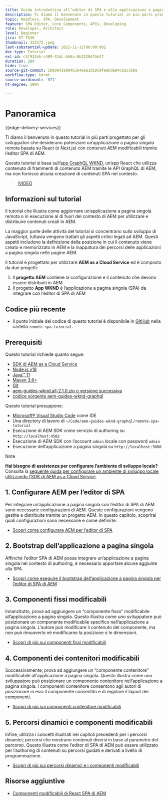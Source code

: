 ```yaml
---
title: Guida introduttiva all’editor di SPA e alle applicazioni a pagina singola remote - Panoramica
description: Ti diamo il benvenuto in questo tutorial in più parti progettato per gli sviluppatori che desiderano potenziare un’applicazione a pagina singola remota (SPA) esistente con contenuti AEM modificabili tramite l’editor di SPA di AEM.
topic: Headless, SPA, Development
feature: SPA Editor, Core Components, APIs, Developing
role: Developer, Architect
level: Beginner
jira: KT-7630
thumbnail: 333272.jpeg
last-substantial-update: 2022-11-11T00:00:00Z
doc-type: Tutorial
exl-id: c5f933eb-c409-41dc-bb6a-6b2220dfbb47
duration: 294
hide: true
source-git-commit: 5b008419d0463e4eaa1d19c9fe86de94cba5cb9a
workflow-type: tm+mt
source-wordcount: '571'
ht-degree: 100%

---
```


# Panoramica

{{edge-delivery-services}}

Ti diamo il benvenuto in questo tutorial in più parti progettato per gli sviluppatori che desiderano potenziare un’applicazione a pagina singola remota basata su React (o Next.js) con contenuti AEM modificabili tramite l’editor SPA di AEM.

Questo tutorial si basa sull’[app GraphQL WKND](https://experienceleague.adobe.com/docs/experience-manager-learn/getting-started-with-aem-headless/graphql/overview.html?lang=it), un’app React che utilizza contenuto di frammenti di contenuto AEM tramite le API GraphQL di AEM, ma non fornisce alcuna creazione di contenuti SPA nel contesto.

>[!VIDEO](https://video.tv.adobe.com/v/3444855?quality=12&learn=on&captions=ita)

## Informazioni sul tutorial

Il tutorial che illustra come aggiornare un’applicazione a pagina singola remota o in esecuzione al di fuori del contesto di AEM per utilizzare e distribuire contenuti creati in AEM.

La maggior parte delle attività del tutorial si concentrano sullo sviluppo di JavaScript, tuttavia vengono trattati gli aspetti critici legati ad AEM. Questi aspetti includono la definizione della posizione in cui il contenuto viene creato e memorizzato in AEM e la mappatura dei percorsi delle applicazioni a pagina singola nelle pagine AEM.

Il tutorial è progettato per utilizzare **AEM as a Cloud Service** ed è composto da due progetti:

1. Il __progetto AEM__ contiene la configurazione e il contenuto che devono essere distribuiti in AEM.
1. Il progetto __App WKND__ è l’applicazione a pagina singola (SPA) da integrare con l’editor di SPA di AEM

## Codice più recente

+ Il punto iniziale del codice di questo tutorial è disponibile in [GitHub](https://github.com/adobe/aem-guides-wknd-graphql/tree/main/remote-spa-tutorial) nella cartella `remote-spa-tutorial`.

## Prerequisiti

Questo tutorial richiede quanto segue:

+ [SDK di AEM as a Cloud Service](https://experienceleague.adobe.com/it/docs/experience-manager-learn/cloud-service/local-development-environment-set-up/aem-runtime)
+ [Node.js v18](https://nodejs.org/it/)
+ [Java™ 11](https://downloads.experiencecloud.adobe.com/content/software-distribution/en/general.html)
+ [Maven 3.6+](https://maven.apache.org/)
+ [Git](https://git-scm.com/downloads)
+ [aem-guides-wknd.all-2.1.0.zip o versione successiva](https://github.com/adobe/aem-guides-wknd/releases)
+ [codice sorgente aem-guides-wknd-graphql](https://github.com/adobe/aem-guides-wknd-graphql/tree/main)

Questo tutorial presuppone:

+ [Microsoft® Visual Studio Code](https://visualstudio.microsoft.com/it) come IDE
+ Una directory di lavoro di `~/Code/aem-guides-wknd-graphql/remote-spa-tutorial`
+ Esecuzione di AEM SDK come servizio di authoring su `http://localhost:4502`
+ Esecuzione di AEM SDK con l’account `admin` locale con password `admin`
+ Esecuzione dell’applicazione a pagina singola su `http://localhost:3000`

>[!NOTE]
>
> **Hai bisogno di assistenza per configurare l’ambiente di sviluppo locale?** Consulta la [seguente guida per configurare un ambiente di sviluppo locale utilizzando l’SDK di AEM as a Cloud Service](https://experienceleague.adobe.com/it/docs/experience-manager-learn/cloud-service/local-development-environment-set-up/overview).

## &#x200B;1. Configurare AEM per l’editor di SPA

Per integrare un’applicazione a pagina singola con l’editor di SPA di AEM sono necessarie configurazioni di AEM. Queste configurazioni vengono gestite e distribuite tramite un progetto AEM. In questo capitolo, scoprirai quali configurazioni sono necessarie e come definirle.

+ [Scopri come configurare AEM per l’editor di SPA](./aem-configure.md)

## &#x200B;2. Bootstrap dell’applicazione a pagina singola

Affinché l’editor SPA di AEM possa integrare un’applicazione a pagina singola nel contesto di authoring, è necessario apportare alcune aggiunte alla SPA.

+ [Scopri come eseguire il bootstrap dell’applicazione a pagina singola per l’editor di SPA di AEM](./spa-bootstrap.md)

## &#x200B;3. Componenti fissi modificabili

Innanzitutto, prova ad aggiungere un “componente fisso” modificabile all’applicazione a pagina singola. Questo illustra come uno sviluppatore può posizionare un componente modificabile specifico nell’applicazione a pagina singola. L’autore può modificare il contenuto del componente, ma non può rimuoverlo né modificarne la posizione o le dimensioni.

+ [Scopri di più sui componenti fissi modificabili](./spa-fixed-component.md)

## &#x200B;4. Componenti dei contenitori modificabili

Successivamente, prova ad aggiungere un “componente contenitore” modificabile all’applicazione a pagina singola. Questo illustra come uno sviluppatore può posizionare un componente contenitore nell’applicazione a pagina singola. I componenti contenitore consentono agli autori di posizionare in essi il componente consentito e di regolare il layout dei componenti.

+ [Scopri di più sui componenti contenitore modificabili](./spa-container-component.md)

## &#x200B;5. Percorsi dinamici e componenti modificabili

Infine, utilizza i concetti illustrati nei capitoli precedenti per i percorsi dinamici; percorsi che mostrano contenuti diversi in base al parametro del percorso. Questo illustra come l’editor di SPA di AEM può essere utilizzato per l’authoring di contenuti su percorsi guidati e derivati a livello di programmazione.

+ [Scopri di più sui percorsi dinamici e i componenti modificabili](./spa-dynamic-routes.md)

## Risorse aggiuntive

+ [Componenti modificabili di React SPA di AEM](https://www.npmjs.com/package/@adobe/aem-react-editable-components)
